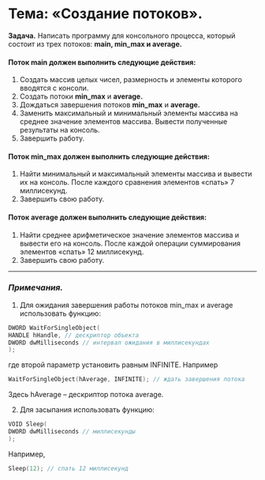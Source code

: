 # Тема: «Создание потоков».

**Задача.**  Написать программу для консольного процесса, который состоит из трех потоков: **main,
min_max и average.**

#### Поток main должен выполнить следующие действия:
1. Создать массив целых чисел, размерность и элементы которого вводятся с консоли.
2. Создать потоки **min_max** и **average.**
3. Дождаться завершения потоков **min_max** и **average.**
4. Заменить максимальный и минимальный элементы массива на среднее значение элементов
массива. Вывести полученные результаты на консоль.
5. Завершить работу.
#### Поток min_max должен выполнить следующие действия:
1. Найти минимальный и максимальный элементы массива и вывести их на консоль. После
каждого сравнения элементов «спать» 7 миллисекунд.
2. Завершить свою работу.
#### Поток average должен выполнить следующие действия:
1. Найти среднее арифметическое значение элементов массива и вывести его на консоль.
После каждой операции суммирования элементов «спать» 12 миллисекунд.
2. Завершить свою работу.

   
---
### *Примечания.*
1. Для ожидания завершения работы потоков min_max и average использовать функцию:
```cpp
DWORD WaitForSingleObject(
HANDLE hHandle, // дескриптор объекта
DWORD dwMilliseconds // интервал ожидания в миллисекундах
);
```
где второй параметр установить равным INFINITE. Например
```cpp
WaitForSingleObject(hAverage, INFINITE); // ждать завершения потока
```
Здесь hAverage – дескриптор потока average.

2. Для засыпания использовать функцию:
```cpp
VOID Sleep(
DWORD dwMilliseconds // миллисекунды
);
```
Например,
```cpp
Sleep(12); // спать 12 миллисекунд
```
